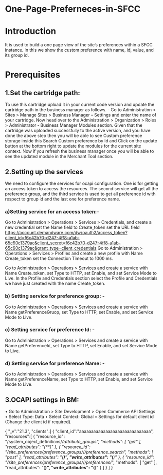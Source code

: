 # One-Page-Preferneces-in-SFCC

# Introduction
It is used to build a one page view of the site’s preferences within a SFCC instance. In this we show the custom preference with name, id, value, and its group id.
# Prerequisites
## 1.Set the cartridge path:
To use this cartridge upload it in your current code version and update the cartridge path in the business manager as follows.
    - Go to Administration > Sites > Manage Sites > Business Manager – Settings and enter the name of your cartridge.
Now head over to the Administration > Organization > Roles > Administrator - Business Manager Modules section. Given that the cartridge was uploaded successfully to the active version, and you have done the above step then you will be able to see Custom preference storage inside this Search Custom preference by Id and Click on the update button at the bottom right to update the modules for the current site context.
Now if you refresh the business manager once you will be able to see the updated module in the Merchant Tool section. 
## 2.Setting up the services 
We need to configure the services for ocapi configuration. One is for getting an access token to access the resources. The second service will get all the preference group, and the third service is used to get all preference id with respect to group id and the last one for preference name.

### a)Setting service for an access token:- 
Go to Administration > Operations > Services > Credentials, and create a new credential set the Name field to Create_token set the URL field https://account.demandware.com/dw/oauth2/access_token?client_id=f6c42b70-d247-4ff8-a1ab-65c90c1379ac&client_secret=f6c42b70-d247-4ff8-a1ab-65c90c1379ac&grant_type=client_credentials
Go to Administration > Operations > Services > Profiles and create a new profile with Name Create_token set the Connection Timeout to 1000 ms.

Go to Administration > Operations > Services and create a service with Name Create_token, set Type to HTTP, set Enable, and set Service Mode to Live. In the Profile and Credentials section select the Profile and Credentials we have just created with the name Create_token. 

### b)	Setting service for preference group: - 
Go to Administration > Operations > Services and create a service with Name getPreferenceGruop, set Type to HTTP, set Enable, and set Service Mode to Live. 


### c)	Setting service for preference Id: - 
Go to Administration > Operations > Services and create a service with Name getPreferenceId, set Type to HTTP, set Enable, and set Service Mode to Live. 
### d)	Setting service for preference Name: - 
Go to Administration > Operations > Services and create a service with Name getPreferenceName, set Type to HTTP, set Enable, and set Service Mode to Live. 

## 3.OCAPI settings in BM:
•	Go to Administration > Site Development > Open Commerce API Settings
•	Select Type: Data
•	Select Context: Global
•	Settings for default client id (Change the client id if required).

{
    "_v":"21.3",
    "clients":[
        {
            "client_id":"aaaaaaaaaaaaaaaaaaaaaaaaaaaaaa",
            "resources":[
            {
                "resource_id": "/system_object_definitions/*/attribute_groups",
                "methods": [
                    "get"
                ],
                "read_attributes": "(**)"
            },
            {
                "resource_id": "/site_preferences/preference_groups/*/*/preference_search",
                "methods": [
                    "post"
                ],
                "read_attributes": "(**)",
                 "write_attributes": "(**)"
            },
            {
                "resource_id": "/site_preferences/preference_groups/*/*/preferences/*",
                "methods": [
                    "get"
                ],
                "read_attributes": "(**)",
                 "write_attributes": "(**)"
            }
            ]
        }
    ]
}



